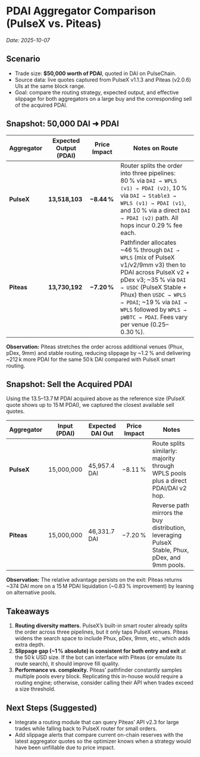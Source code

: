 # PDAI Aggregator Comparison (PulseX vs. Piteas)

_Date: 2025-10-07_

## Scenario

- Trade size: **$50,000 worth of PDAI**, quoted in DAI on PulseChain.
- Source data: live quotes captured from PulseX v1.1.3 and Piteas (v2.0.6) UIs at the same block range.
- Goal: compare the routing strategy, expected output, and effective slippage for both aggregators on a large buy and the corresponding sell of the acquired PDAI.

## Snapshot: 50,000 DAI ➜ PDAI

| Aggregator | Expected Output (PDAI) | Price Impact | Notes on Route |
|------------|------------------------|--------------|----------------|
| **PulseX** | **13,518,103** | **−8.44 %** | Router splits the order into three pipelines: 80 % via `DAI → WPLS (v1) → PDAI (v2)`, 10 % via `DAI → Stable3 → WPLS (v1) → PDAI (v1)`, and 10 % via a direct `DAI → PDAI (v2)` path. All hops incur 0.29 % fee each. |
| **Piteas** | **13,730,192** | **−7.20 %** | Pathfinder allocates ~46 % through `DAI → WPLS` (mix of PulseX v1/v2/9mm v3) then to PDAI across PulseX v2 + pDex v3; ~35 % via `DAI → USDC` (PulseX Stable + Phux) then `USDC → WPLS → PDAI`; ~19 % via `DAI → WPLS` followed by `WPLS → pWBTC → PDAI`. Fees vary per venue (0.25–0.30 %). |

**Observation:** Piteas stretches the order across additional venues (Phux, pDex, 9mm) and stable routing, reducing slippage by ~1.2 % and delivering ~212 k more PDAI for the same 50 k DAI compared with PulseX smart routing.

## Snapshot: Sell the Acquired PDAI

Using the 13.5–13.7 M PDAI acquired above as the reference size (PulseX quote shows up to 15 M PDAI), we captured the closest available sell quotes.

| Aggregator | Input (PDAI) | Expected DAI Out | Price Impact | Notes |
|------------|--------------|------------------|--------------|-------|
| **PulseX** | 15,000,000 | 45,957.4 DAI | −8.11 % | Route splits similarly: majority through WPLS pools plus a direct PDAI/DAI v2 hop. |
| **Piteas** | 15,000,000 | 46,331.7 DAI | −7.20 % | Reverse path mirrors the buy distribution, leveraging PulseX Stable, Phux, pDex, and 9mm pools. |

**Observation:** The relative advantage persists on the exit: Piteas returns ~374 DAI more on a 15 M PDAI liquidation (~0.83 % improvement) by leaning on alternative pools.

## Takeaways

1. **Routing diversity matters.** PulseX’s built-in smart router already splits the order across three pipelines, but it only taps PulseX venues. Piteas widens the search space to include Phux, pDex, 9mm, etc., which adds extra depth.
2. **Slippage gap (~1 % absolute) is consistent for both entry and exit** at the 50 k USD size. If the bot can interface with Piteas (or emulate its route search), it should improve fill quality.
3. **Performance vs. complexity.** Piteas’ pathfinder constantly samples multiple pools every block. Replicating this in-house would require a routing engine; otherwise, consider calling their API when trades exceed a size threshold.

## Next Steps (Suggested)

- Integrate a routing module that can query Piteas’ API v2.3 for large trades while falling back to PulseX router for small orders.
- Add slippage alerts that compare current on-chain reserves with the latest aggregator quotes so the optimizer knows when a strategy would have been unfillable due to price impact.
